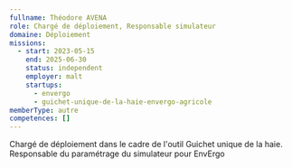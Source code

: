```yaml
---
fullname: Théodore AVENA
role: Chargé de déploiement, Responsable simulateur
domaine: Déploiement
missions:
  - start: 2023-05-15
    end: 2025-06-30
    status: independent
    employer: malt
    startups:
      - envergo
      - guichet-unique-de-la-haie-envergo-agricole
memberType: autre
competences: []
---
```

Chargé de déploiement dans le cadre de l'outil Guichet unique de la haie. 
Responsable du paramétrage du simulateur pour EnvErgo
